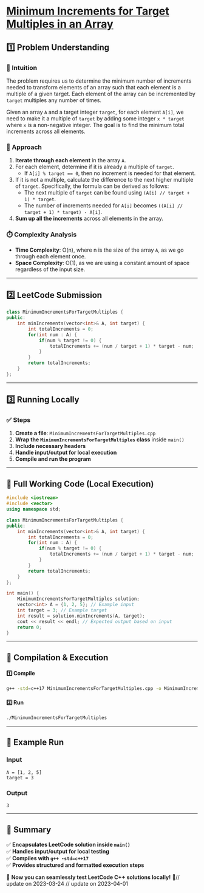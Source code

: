 # **[Minimum Increments for Target Multiples in an Array](https://leetcode.com/problems/minimum-increments-for-target-multiples-in-an-array/description/)**  

## **1️⃣ Problem Understanding**  
### **📌 Intuition**  
The problem requires us to determine the minimum number of increments needed to transform elements of an array such that each element is a multiple of a given target. Each element of the array can be incremented by `target` multiples any number of times.

Given an array `A` and a target integer `target`, for each element `A[i]`, we need to make it a multiple of `target` by adding some integer `x * target` where `x` is a non-negative integer. The goal is to find the minimum total increments across all elements.

### **🚀 Approach**  
1. **Iterate through each element** in the array `A`.  
2. For each element, determine if it is already a multiple of `target`.
   - If `A[i] % target == 0`, then no increment is needed for that element.
3. If it is not a multiple, calculate the difference to the next higher multiple of `target`. Specifically, the formula can be derived as follows:
   - The next multiple of `target` can be found using `(A[i] // target + 1) * target`.
   - The number of increments needed for `A[i]` becomes `((A[i] // target + 1) * target) - A[i]`.
4. **Sum up all the increments** across all elements in the array.  

### **⏱️ Complexity Analysis**  
- **Time Complexity**: O(n), where n is the size of the array `A`, as we go through each element once.  
- **Space Complexity**: O(1), as we are using a constant amount of space regardless of the input size.  

---  

## **2️⃣ LeetCode Submission**  
```cpp
class MinimumIncrementsForTargetMultiples {
public:
    int minIncrements(vector<int>& A, int target) {
        int totalIncrements = 0;
        for(int num : A) {
            if(num % target != 0) {
                totalIncrements += (num / target + 1) * target - num;
            }
        }
        return totalIncrements;
    }
};  
```  

---  

## **3️⃣ Running Locally**  
### **✅ Steps**  
1. **Create a file**: `MinimumIncrementsForTargetMultiples.cpp`  
2. **Wrap the `MinimumIncrementsForTargetMultiples` class** inside `main()`  
3. **Include necessary headers**  
4. **Handle input/output for local execution**  
5. **Compile and run the program**  

---  

## **📝 Full Working Code (Local Execution)**  
```cpp
#include <iostream>
#include <vector>
using namespace std;

class MinimumIncrementsForTargetMultiples {
public:
    int minIncrements(vector<int>& A, int target) {
        int totalIncrements = 0;
        for(int num : A) {
            if(num % target != 0) {
                totalIncrements += (num / target + 1) * target - num;
            }
        }
        return totalIncrements;
    }
};

int main() {
    MinimumIncrementsForTargetMultiples solution;
    vector<int> A = {1, 2, 5}; // Example input
    int target = 3; // Example target
    int result = solution.minIncrements(A, target);
    cout << result << endl; // Expected output based on input
    return 0;
}  
```  

---  

## **🔧 Compilation & Execution**  
#### **1️⃣ Compile**  
```bash
g++ -std=c++17 MinimumIncrementsForTargetMultiples.cpp -o MinimumIncrementsForTargetMultiples
```  

#### **2️⃣ Run**  
```bash
./MinimumIncrementsForTargetMultiples
```  

---  

## **🎯 Example Run**  
### **Input**  
```
A = [1, 2, 5]
target = 3
```  
### **Output**  
```
3
```  

---  

## **📌 Summary**  
✅ **Encapsulates LeetCode solution inside `main()`**  
✅ **Handles input/output for local testing**  
✅ **Compiles with `g++ -std=c++17`**  
✅ **Provides structured and formatted execution steps**  

🚀 **Now you can seamlessly test LeetCode C++ solutions locally!** 🚀// update on 2023-03-24
// update on 2023-04-01
